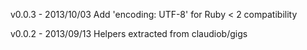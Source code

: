 v0.0.3  - 2013/10/03 Add 'encoding: UTF-8' for Ruby < 2 compatibility

v0.0.2  - 2013/09/13 Helpers extracted from claudiob/gigs